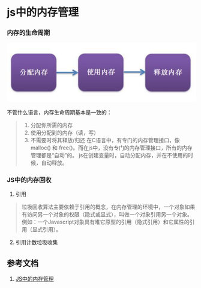 # js中的内存管理

### 内存的生命周期
![内存生命周期](./images/1.jpeg)

不管什么语言，内存生命周期基本是一致的：
> 1. 分配你所需的内存
> 2. 使用分配到的内存（读，写）
> 3. 不需要时将其释放/归还
在C语言中，有专门的内存管理接口，像malloc() 和 free()。而在js中，没有专门的内存管理接口，所有的内存管理都是“自动”的。
js在创建变量时，自动分配内存，并在不使用的时候，自动释放。

### JS中的内存回收

1. 引用
> 垃圾回收算法主要依赖于引用的概念，在内存管理的环境中，一个对象如果有访问另一个对象的权限（隐式或显式），叫做一个对象引用另一个对象。
> 例如：一个Javascript对象具有堆它原型的引用（隐式引用）和它属性的引用（显式引用）。

2. 引用计数垃圾收集



## 参考文档
1. [JS中的内存管理](https://www.jianshu.com/p/b31c7d5e8311)
